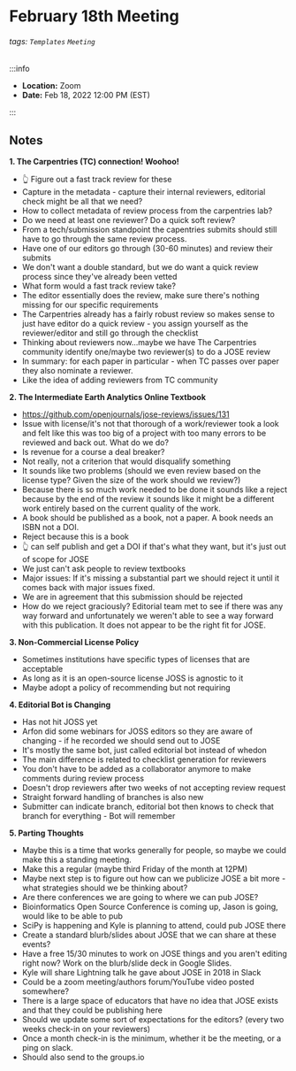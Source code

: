 February 18th Meeting
===

###### tags: `Templates` `Meeting`

:::info
- **Location:** Zoom
- **Date:** Feb 18, 2022 12:00 PM (EST)


:::


## Notes 

**1. The Carpentries (TC) connection! Woohoo!** 
* :point_up_2: Figure out a fast track review for these
* Capture in the metadata - capture their internal reviewers, editorial check might be all that we need? 
* How to collect metadata of review process from the carpentries lab? 
* Do we need at least one reviewer? Do a quick soft review? 
* From a tech/submission standpoint the capentries submits should still have to go through the same review process. 
* Have one of our editors go through (30-60 minutes) and review their submits
* We don't want a double standard, but we do want a quick review process since they've already been vetted
* What form would a fast track review take? 
* The editor essentially does the review, make sure there's nothing missing for our specific requirements
* The Carpentries already has a fairly robust review so makes sense to just have editor do a quick review - you assign yourself as the reviewer/editor and still go through the checklist
* Thinking about reviewers now...maybe we have The Carpentries community identify one/maybe two reviewer(s) to do a JOSE review
* In summary: for each paper in particular - when TC passes over paper they also nominate a reviewer. 
* Like the idea of adding reviewers from TC community

**2. The Intermediate Earth Analytics Online Textbook**
* https://github.com/openjournals/jose-reviews/issues/131 
* Issue with license/it's not that thorough of a work/reviewer took a look and felt like this was too big of a project with too many errors to be reviewed and back out. What do we do? 
* Is revenue for a course a deal breaker? 
* Not really, not a criterion that would disqualify something
* It sounds like two problems (should we even review based on the license type? Given the size of the work should we review?)
* Because there is so much work needed to be done it sounds like a reject because by the end of the review it sounds like it might be a different work entirely based on the current quality of the work.
* A book should be published as a book, not a paper. A book needs an ISBN not a DOI. 
* Reject because this is a book
* :point_up_2: can self publish and get a DOI if that's what they want, but it's just out of scope for JOSE
* We just can't ask people to review textbooks
* Major issues: If it's missing a substantial part we should reject it until it comes back with major issues fixed. 
* We are in agreement that this submission should be rejected
* How do we reject graciously? Editorial team met to see if there was any way forward and unfortunately we weren't able to see a way forward with this publication. It does not appear to be the right fit for JOSE. 

**3. Non-Commercial License Policy**
* Sometimes institutions have specific types of licenses that are acceptable
* As long as it is an open-source license JOSS is agnostic to it
* Maybe adopt a policy of recommending but not requiring

**4. Editorial Bot is Changing**
* Has not hit JOSS yet
* Arfon did some webinars for JOSS editors so they are aware of changing - if he recorded we should send out to JOSE
* It's mostly the same bot, just called editorial bot instead of whedon
* The main difference is related to checklist generation for reviewers
* You don't have to be added as a collaborator anymore to make comments during review process
* Doesn't drop reviewers after two weeks of not accepting review request
* Straight forward handling of branches is also new
* Submitter can indicate branch, editorial bot then knows to check that branch for everything - Bot will remember

**5. Parting Thoughts**
* Maybe this is a time that works generally for people, so maybe we could make this a standing meeting. 
* Make this a regular (maybe third Friday of the month at 12PM)
* Maybe next step is to figure out how can we publicize JOSE a bit more - what strategies should we be thinking about? 
* Are there conferences we are going to where we can pub JOSE? 
* Bioinformatics Open Source Conference is coming up, Jason is going, would like to be able to pub
* SciPy is happening and Kyle is planning to attend, could pub JOSE there
* Create a standard blurb/slides about JOSE that we can share at these events? 
* Have a free 15/30 minutes to work on JOSE things and you aren't editing right now? Work on the blurb/slide deck in Google Slides. 
* Kyle will share Lightning talk he gave about JOSE in 2018 in Slack
* Could be a zoom meeting/authors forum/YouTube video posted somewhere? 
* There is a large space of educators that have no idea that JOSE exists and that they could be publishing here
* Should we update some sort of expectations for the editors? (every two weeks check-in on your reviewers)
* Once a month check-in is the minimum, whether it be the meeting, or a ping on slack. 
* Should also send to the groups.io


